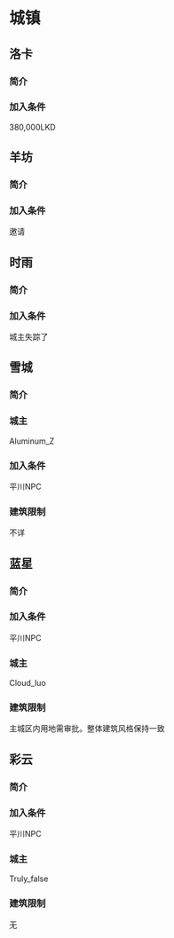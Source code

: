 # 城镇

## 洛卡

### 简介

### 加入条件
380,000LKD

## 羊坊

### 简介

### 加入条件
邀请

## 时雨

### 简介

### 加入条件
城主失踪了

## 雪城

### 简介

### 城主

Aluminum_Z

### 加入条件
平川NPC

### 建筑限制

不详

## 蓝星

### 简介

### 加入条件
平川NPC

### 城主

Cloud_luo

### 建筑限制

主城区内用地需审批。整体建筑风格保持一致

## 彩云

### 简介

### 加入条件
平川NPC

### 城主

Truly_false

### 建筑限制

无
